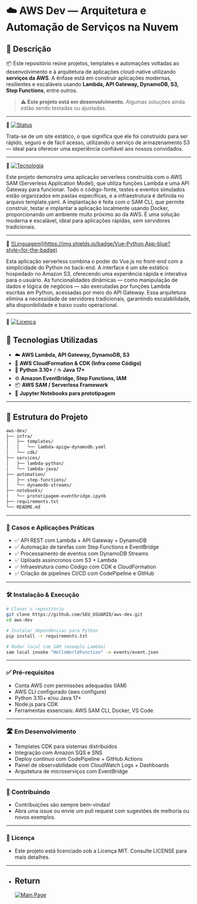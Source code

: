 # ☁️ AWS Dev — Arquitetura e Automação de Serviços na Nuvem

## 📌 Descrição

📦 Este repositório reúne projetos, templates e automações voltadas ao desenvolvimento e à arquitetura de aplicações cloud-native utilizando **serviços da AWS**. A ênfase está em construir aplicações modernas, resilientes e escaláveis usando **Lambda, API Gateway, DynamoDB, S3, Step Functions**, entre outros.

> ⚠️ **Este projeto está em desenvolvimento.** Algumas soluções ainda estão sendo testadas ou ajustadas.

---

🔗 [![Status](https://img.shields.io/badge/AWS-Site_Estático_Hospedado_em_S3-yellow?style=for-the-badge)](./AWS-lab-S3)

<p>Trata-se de um site estático, o que significa que ele foi construído para ser rápido, seguro e de fácil acesso, utilizando o serviço de armazenamento S3 — ideal para oferecer uma experiência confiável aos nossos convidados.</p>

---

🔗 [![Tecnologia](https://img.shields.io/badge/AWS-SAM_App-orange?style=for-the-badge)](./AWSSamTestApp)

<p>Este projeto demonstra uma aplicação serverless construída com o AWS SAM (Serverless Application Model), que utiliza funções Lambda e uma API Gateway para funcionar. Todo o código-fonte, testes e eventos simulados estão organizados em pastas específicas, e a infraestrutura é definida no arquivo template.yaml. A implantação é feita com o SAM CLI, que permite construir, testar e implantar a aplicação localmente usando Docker, proporcionando um ambiente muito próximo ao da AWS. É uma solução moderna e escalável, ideal para aplicações rápidas, sem servidores tradicionais.</p>

---

🔗 [![Linguagem](https://img.shields.io/badge/Vue-Python App-blue?style=for-the-badge)](./ca-python-serverless)

<p>Esta aplicação serverless combina o poder do Vue.js no front-end com a simplicidade do Python no back-end. A interface é um site estático hospedado no Amazon S3, oferecendo uma experiência rápida e interativa para o usuário. As funcionalidades dinâmicas — como manipulação de dados e lógica de negócios — são executadas por funções Lambda escritas em Python, acessadas por meio do API Gateway. Essa arquitetura elimina a necessidade de servidores tradicionais, garantindo escalabilidade, alta disponibilidade e baixo custo operacional.</p>

---

🔗 [![Licença](https://img.shields.io/badge/Licença-MIT-green?style=for-the-badge)](LICENSE)



## 🚀 Tecnologias Utilizadas

- ☁️ **AWS Lambda, API Gateway, DynamoDB, S3**
- 🔧 **AWS CloudFormation & CDK (Infra como Código)**
- 🐍 **Python 3.10+** / ☕ **Java 17+**
- ⚙️ **Amazon EventBridge, Step Functions, IAM**
- 📦 **AWS SAM / Serverless Framework**
- 📓 **Jupyter Notebooks para prototipagem**

---

## 📁 Estrutura do Projeto

```bash
aws-dev/
├── infra/
│   ├── templates/
│   │   └── lambda-apigw-dynamodb.yaml
│   └── cdk/
├── services/
│   ├── lambda-python/
│   └── lambda-java/
├── automation/
│   ├── step-functions/
│   └── dynamodb-streams/
├── notebooks/
│   └── prototipagem-eventbridge.ipynb
├── requirements.txt
└── README.md
```

---

### 🧪 Casos e Aplicações Práticas
- ✅ API REST com Lambda + API Gateway + DynamoDB
- ✅ Automação de tarefas com Step Functions e EventBridge
- ✅ Processamento de eventos com DynamoDB Streams
- ✅ Uploads assíncronos com S3 + Lambda
- ✅ Infraestrutura como Código com CDK e CloudFormation
- ✅ Criação de pipelines CI/CD com CodePipeline e GitHub

---

### 🛠️ Instalação & Execução

```bash
# Clonar o repositório
git clone https://github.com/SEU_USUARIO/aws-dev.git
cd aws-dev

# Instalar dependências para Python
pip install -r requirements.txt

# Rodar local com SAM (exemplo Lambda)
sam local invoke "HelloWorldFunction" -e events/event.json
```

---

### ✅ Pré-requisitos
- Conta AWS com permissões adequadas (IAM)
- AWS CLI configurado (aws configure)
- Python 3.10+ e/ou Java 17+
- Node.js para CDK
- Ferramentas essenciais: AWS SAM CLI, Docker, VS Code

---

### 🛣️ Em Desenvolvimento
 - Templates CDK para sistemas distribuídos
 - Integração com Amazon SQS e SNS
 - Deploy contínuo com CodePipeline + GitHub Actions
 - Painel de observabilidade com CloudWatch Logs + Dashboards
 - Arquitetura de microserviços com EventBridge

---

### 🤝 Contribuindo
- Contribuições são sempre bem-vindas!
- Abra uma issue ou envie um pull request com sugestões de melhoria ou novos exemplos.

---

### 📄 Licença
- Este projeto está licenciado sob a Licença MIT. Consulte LICENSE para mais detalhes.

---

- ## Return
  [![Main Page](https://img.shields.io/badge/Main-Page?style=for-the-badge&logo=github&logoColor=white)](https://github.com/alfecjo)
